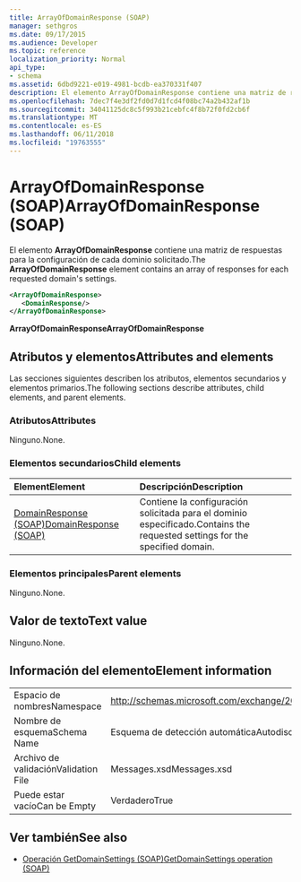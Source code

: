 ```yaml
---
title: ArrayOfDomainResponse (SOAP)
manager: sethgros
ms.date: 09/17/2015
ms.audience: Developer
ms.topic: reference
localization_priority: Normal
api_type:
- schema
ms.assetid: 6dbd9221-e019-4981-bcdb-ea370331f407
description: El elemento ArrayOfDomainResponse contiene una matriz de respuestas para la configuración de cada dominio solicitado.
ms.openlocfilehash: 7dec7f4e3df2fd0d7d1fcd4f08bc74a2b432af1b
ms.sourcegitcommit: 34041125dc8c5f993b21cebfc4f8b72f0fd2cb6f
ms.translationtype: MT
ms.contentlocale: es-ES
ms.lasthandoff: 06/11/2018
ms.locfileid: "19763555"
---
```

# <a name="arrayofdomainresponse-soap"></a><span data-ttu-id="6525c-103">ArrayOfDomainResponse (SOAP)</span><span class="sxs-lookup"><span data-stu-id="6525c-103">ArrayOfDomainResponse (SOAP)</span></span>

<span data-ttu-id="6525c-104">El elemento **ArrayOfDomainResponse** contiene una matriz de respuestas para la configuración de cada dominio solicitado.</span><span class="sxs-lookup"><span data-stu-id="6525c-104">The **ArrayOfDomainResponse** element contains an array of responses for each requested domain's settings.</span></span> 
  
```XML
<ArrayOfDomainResponse>
   <DomainResponse/>
</ArrayOfDomainResponse>
```

 <span data-ttu-id="6525c-105">**ArrayOfDomainResponse**</span><span class="sxs-lookup"><span data-stu-id="6525c-105">**ArrayOfDomainResponse**</span></span>
## <a name="attributes-and-elements"></a><span data-ttu-id="6525c-106">Atributos y elementos</span><span class="sxs-lookup"><span data-stu-id="6525c-106">Attributes and elements</span></span>

<span data-ttu-id="6525c-107">Las secciones siguientes describen los atributos, elementos secundarios y elementos primarios.</span><span class="sxs-lookup"><span data-stu-id="6525c-107">The following sections describe attributes, child elements, and parent elements.</span></span>
  
### <a name="attributes"></a><span data-ttu-id="6525c-108">Atributos</span><span class="sxs-lookup"><span data-stu-id="6525c-108">Attributes</span></span>

<span data-ttu-id="6525c-109">Ninguno.</span><span class="sxs-lookup"><span data-stu-id="6525c-109">None.</span></span>
  
### <a name="child-elements"></a><span data-ttu-id="6525c-110">Elementos secundarios</span><span class="sxs-lookup"><span data-stu-id="6525c-110">Child elements</span></span>

|<span data-ttu-id="6525c-111">**Element**</span><span class="sxs-lookup"><span data-stu-id="6525c-111">**Element**</span></span>|<span data-ttu-id="6525c-112">**Descripción**</span><span class="sxs-lookup"><span data-stu-id="6525c-112">**Description**</span></span>|
|:-----|:-----|
|[<span data-ttu-id="6525c-113">DomainResponse (SOAP)</span><span class="sxs-lookup"><span data-stu-id="6525c-113">DomainResponse (SOAP)</span></span>](domainresponse-soap.md) <br/> |<span data-ttu-id="6525c-114">Contiene la configuración solicitada para el dominio especificado.</span><span class="sxs-lookup"><span data-stu-id="6525c-114">Contains the requested settings for the specified domain.</span></span>  <br/> |
   
### <a name="parent-elements"></a><span data-ttu-id="6525c-115">Elementos principales</span><span class="sxs-lookup"><span data-stu-id="6525c-115">Parent elements</span></span>

<span data-ttu-id="6525c-116">Ninguno.</span><span class="sxs-lookup"><span data-stu-id="6525c-116">None.</span></span>
  
## <a name="text-value"></a><span data-ttu-id="6525c-117">Valor de texto</span><span class="sxs-lookup"><span data-stu-id="6525c-117">Text value</span></span>

<span data-ttu-id="6525c-118">Ninguno.</span><span class="sxs-lookup"><span data-stu-id="6525c-118">None.</span></span>
  
## <a name="element-information"></a><span data-ttu-id="6525c-119">Información del elemento</span><span class="sxs-lookup"><span data-stu-id="6525c-119">Element information</span></span>

|||
|:-----|:-----|
|<span data-ttu-id="6525c-120">Espacio de nombres</span><span class="sxs-lookup"><span data-stu-id="6525c-120">Namespace</span></span>  <br/> |http://schemas.microsoft.com/exchange/2010/Autodiscover  <br/> |
|<span data-ttu-id="6525c-121">Nombre de esquema</span><span class="sxs-lookup"><span data-stu-id="6525c-121">Schema Name</span></span>  <br/> |<span data-ttu-id="6525c-122">Esquema de detección automática</span><span class="sxs-lookup"><span data-stu-id="6525c-122">Autodiscover schema</span></span>  <br/> |
|<span data-ttu-id="6525c-123">Archivo de validación</span><span class="sxs-lookup"><span data-stu-id="6525c-123">Validation File</span></span>  <br/> |<span data-ttu-id="6525c-124">Messages.xsd</span><span class="sxs-lookup"><span data-stu-id="6525c-124">Messages.xsd</span></span>  <br/> |
|<span data-ttu-id="6525c-125">Puede estar vacío</span><span class="sxs-lookup"><span data-stu-id="6525c-125">Can be Empty</span></span>  <br/> |<span data-ttu-id="6525c-126">Verdadero</span><span class="sxs-lookup"><span data-stu-id="6525c-126">True</span></span>  <br/> |
   
## <a name="see-also"></a><span data-ttu-id="6525c-127">Ver también</span><span class="sxs-lookup"><span data-stu-id="6525c-127">See also</span></span>

- [<span data-ttu-id="6525c-128">Operación GetDomainSettings (SOAP)</span><span class="sxs-lookup"><span data-stu-id="6525c-128">GetDomainSettings operation (SOAP)</span></span>](getdomainsettings-operation-soap.md)

